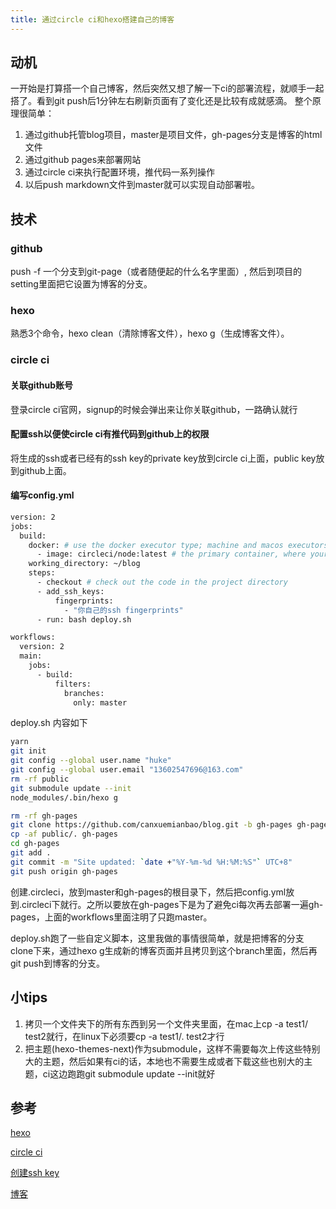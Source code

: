 ```yaml
---
title: 通过circle ci和hexo搭建自己的博客
---
```


## 动机
一开始是打算搭一个自己博客，然后突然又想了解一下ci的部署流程，就顺手一起搭了。看到git push后1分钟左右刷新页面有了变化还是比较有成就感滴。
整个原理很简单：
1. 通过github托管blog项目，master是项目文件，gh-pages分支是博客的html文件
2. 通过github pages来部署网站
3. 通过circle ci来执行配置环境，推代码一系列操作
4. 以后push markdown文件到master就可以实现自动部署啦。

## 技术
### github
  push -f 一个分支到git-page（或者随便起的什么名字里面）, 然后到项目的setting里面把它设置为博客的分支。
### hexo
  熟悉3个命令，hexo clean（清除博客文件），hexo g（生成博客文件）。
### circle ci
#### 关联github账号
登录circle ci官网，signup的时候会弹出来让你关联github，一路确认就行
#### 配置ssh以便使circle ci有推代码到github上的权限
将生成的ssh或者已经有的ssh key的private key放到circle ci上面，public key放到github上面。

#### 编写config.yml

``` bash
version: 2
jobs:
  build:
    docker: # use the docker executor type; machine and macos executors are also supported
      - image: circleci/node:latest # the primary container, where your job's commands are run
    working_directory: ~/blog
    steps:
      - checkout # check out the code in the project directory
      - add_ssh_keys:
          fingerprints:
            - "你自己的ssh fingerprints"
      - run: bash deploy.sh

workflows:
  version: 2
  main:
    jobs:
      - build:
          filters:
            branches:
              only: master
```

deploy.sh 内容如下
``` bash
yarn
git init
git config --global user.name "huke"
git config --global user.email "13602547696@163.com"
rm -rf public
git submodule update --init 
node_modules/.bin/hexo g

rm -rf gh-pages
git clone https://github.com/canxuemianbao/blog.git -b gh-pages gh-pages
cp -af public/. gh-pages 
cd gh-pages
git add .
git commit -m "Site updated: `date +"%Y-%m-%d %H:%M:%S"` UTC+8"
git push origin gh-pages
```

创建.circleci，放到master和gh-pages的根目录下，然后把config.yml放到.circleci下就行。之所以要放在gh-pages下是为了避免ci每次再去部署一遍gh-pages，上面的workflows里面注明了只跑master。

deploy.sh跑了一些自定义脚本，这里我做的事情很简单，就是把博客的分支 clone下来，通过hexo g生成新的博客页面并且拷贝到这个branch里面，然后再git push到博客的分支。


## 小tips
1. 拷贝一个文件夹下的所有东西到另一个文件夹里面，在mac上cp -a test1/ test2就行，在linux下必须要cp -a test1/. test2才行
2. 把主题(hexo-themes-next)作为submodule，这样不需要每次上传这些特别大的主题，然后如果有ci的话，本地也不需要生成或者下载这些也别大的主题，ci这边跑跑git submodule update --init就好

## 参考
[hexo](https://hexo.io/zh-cn/docs/index.html)

[circle ci](https://circleci.com/)

[创建ssh key](https://git-scm.com/book/zh/v1/%E6%9C%8D%E5%8A%A1%E5%99%A8%E4%B8%8A%E7%9A%84-Git-%E7%94%9F%E6%88%90-SSH-%E5%85%AC%E9%92%A5)

[博客](https://halu.lu/post/auto-deploy-with-circleci/)